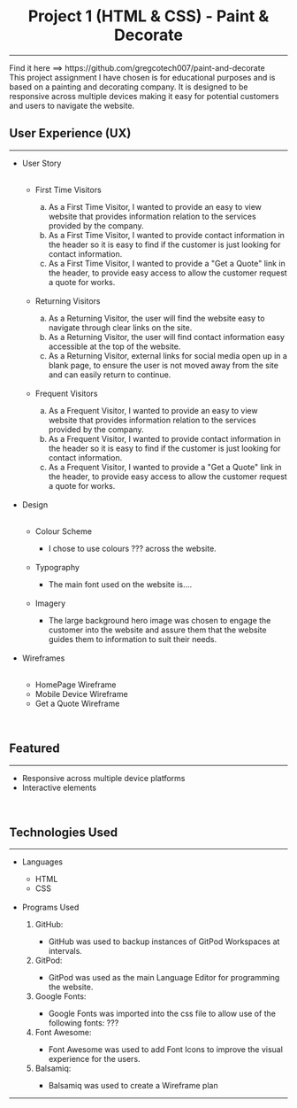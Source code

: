 <h1><center>Project 1 (HTML & CSS) - Paint & Decorate</center></h1>
<hr>
Find it here ==> https://github.com/gregcotech007/paint-and-decorate
<br>
This project assignment I have chosen is for educational purposes and is based on a painting and decorating company.
It is designed to be responsive across multiple devices making it easy for potential customers and users to navigate the website.
<p><h2>User Experience (UX)</h2>
<hr>
<ul><li>User Story</li><br>
    <ul>
        <li>First Time Visitors</li>
            <ol type="a">
            <li>As a First Time Visitor, I wanted to provide an easy to view website that provides information relation to the services provided by the company.</li>
            <li>As a First Time Visitor, I wanted to provide contact information in the header so it is easy to find if the customer is just looking for contact information.</li>
            <li>As a First Time Visitor, I wanted to provide a "Get a Quote" link in the header, to provide easy access to allow the customer request a quote for works. </li>
            </ol><br>
        <li>Returning Visitors</li>
            <ol type="a">
            <li>As a Returning Visitor, the user will find the website easy to navigate through clear links on the site.</li>
            <li>As a Returning Visitor, the user will find contact information easy accessible at the top of the website.</li>
            <li>As a Returning Visitor, external links for social media open up in a blank page, to ensure the user is not moved away from the site and can easily return to continue. </li>
            </ol><br>
        <li>Frequent Visitors</li>
            <ol type="a">
            <li>As a Frequent Visitor, I wanted to provide an easy to view website that provides information relation to the services provided by the company.</li>
            <li>As a Frequent Visitor, I wanted to provide contact information in the header so it is easy to find if the customer is just looking for contact information.</li>
            <li>As a Frequent Visitor, I wanted to provide a "Get a Quote" link in the header, to provide easy access to allow the customer request a quote for works. </li>
            </ol><br>
    </ul>   
    <li>Design</li>
        <ul><br>
            <li>Colour Scheme</li>
            <ul>
            <li>I chose to use colours ??? across the website.</li>
            </ul><br>
        <li>Typography</li>
            <ul>
            <li>The main font used on the website is....</li>
            </ul><br>
        <li>Imagery</li>
            <ul>
            <li>The large background hero image was chosen to engage the customer into the website and assure them that the website guides them to information to suit their needs.</li>
            </ul>
        </ul><br>
            <li>Wireframes</li>
        <ul><br>
            <li>HomePage Wireframe</li>
            <li>Mobile Device Wireframe</li>
            <li>Get a Quote Wireframe</li>
        </ul>
    </ul><br>
<p><h2>Featured</h2><hr>
    <ul><li>Responsive across multiple device platforms</li>
        <li>Interactive elements</li>
    </ul><br>
<p><h2>Technologies Used</h2><hr>
    <ul><li>Languages</li>
        <ul><li>HTML</li>
            <li>CSS</li>
        </ul><br>
        <li>Programs Used</li>
            <ol type="1">
                <li>GitHub:</li>
                    <ul><li>GitHub was used to backup instances of GitPod Workspaces at intervals.</li></ul>
                <li>GitPod:</li>
                    <ul><li>GitPod was used as the main Language Editor for programming the website.</li></ul>
                <li>Google Fonts:</li>
                    <ul><li>Google Fonts was imported into the css file to allow use of the following fonts: ???</li></ul>
                <li>Font Awesome:</li>
                    <ul><li>Font Awesome was used to add Font Icons to improve the visual experience for the users.</li></ul>
                <li>Balsamiq:</li>
                    <ul><li>Balsamiq was used to create a Wireframe plan</li></ul>
            </ol>
    </ul>
</ul>
</p>
<hr>

